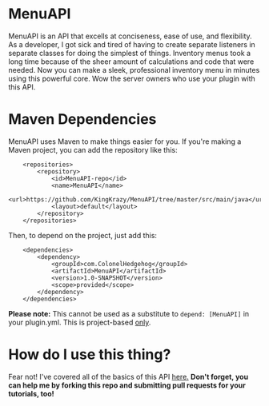 # MenuAPI
MenuAPI is an API that excells at conciseness, ease of use, and flexibility. As a developer, I got sick and tired of having to create separate listeners in separate classes for doing the simplest of things. Inventory menus took a long time because of the sheer amount of calculations and code that were needed. Now you can make a sleek, professional inventory menu in minutes using this powerful core. Wow the server owners who use your plugin with this API.

# Maven Dependencies
MenuAPI uses Maven to make things easier for you. If you're making a Maven project, you can add the repository like this:

```
	<repositories>
		<repository>
			<id>MenuAPI-repo</id>
			<name>MenuAPI</name>
			<url>https://github.com/KingKrazy/MenuAPI/tree/master/src/main/java</url>
			<layout>default</layout>
		</repository>
	</repositories>
```
Then, to depend on the project, just add this:
```
	<dependencies>
		<dependency>
			<groupId>com.ColonelHedgehog</groupId>
			<artifactId>MenuAPI</artifactId>
			<version>1.0-SNAPSHOT</version>
			<scope>provided</scope>
		</dependency>
	</dependencies>
```

<b>Please note:</b> This cannot be used as a substitute to <code>depend: [MenuAPI]</code> in your plugin.yml. This is project-based <u>only</u>.

# How do I use this thing?
Fear not! I've covered all of the basics of this API <a href="https://github.com/KingKrazy/MenuAPI/blob/master/Tutorials/1 - Setup.md">here.</a> <b>Don't forget, you can help me by forking this repo and submitting pull requests for your tutorials, too!</b>
